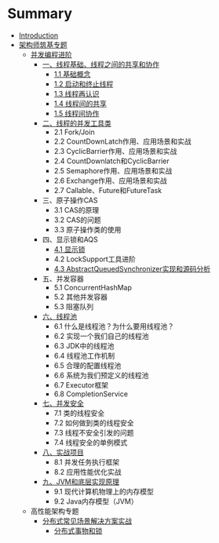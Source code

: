 # Summary

* [Introduction](README.md)
* [架构师筑基专题](chapter1.md)
  * [并发编程进阶](chapter1/bing-fa-bian-cheng-jin-jie.md)
    * [一、线程基础、线程之间的共享和协作](chapter1/bing-fa-bian-cheng-jin-jie/xian-cheng-ji-chu-3001-xian-cheng-zhi-jian-de-gong-xiang-he-xie-zuo.md)
      * [1.1 基础概念](chapter1/bing-fa-bian-cheng-jin-jie/xian-cheng-ji-chu-3001-xian-cheng-zhi-jian-de-gong-xiang-he-xie-zuo/ji-chu-gai-nian.md)
      * [1.2 启动和终止线程](chapter1/bing-fa-bian-cheng-jin-jie/xian-cheng-ji-chu-3001-xian-cheng-zhi-jian-de-gong-xiang-he-xie-zuo/qi-dong-he-zhong-zhi-xian-cheng.md)
      * [1.3 线程再认识](chapter1/bing-fa-bian-cheng-jin-jie/xian-cheng-ji-chu-3001-xian-cheng-zhi-jian-de-gong-xiang-he-xie-zuo/xian-cheng-zai-ren-shi.md)
      * [1.4 线程间的共享](chapter1/bing-fa-bian-cheng-jin-jie/xian-cheng-ji-chu-3001-xian-cheng-zhi-jian-de-gong-xiang-he-xie-zuo/xian-cheng-jian-de-gong-xiang.md)
      * [1.5 线程间协作](chapter1/bing-fa-bian-cheng-jin-jie/xian-cheng-ji-chu-3001-xian-cheng-zhi-jian-de-gong-xiang-he-xie-zuo/xian-cheng-jian-xie-zuo.md)
    * [二、线程的并发工具类](chapter1/bing-fa-bian-cheng-jin-jie/er-3001-xian-cheng-de-bing-fa-gong-ju-lei.md)
      * 2.1 Fork/Join
      * 2.2 CountDownLatch作用、应用场景和实战
      * 2.3 CyclicBarrier作用、应用场景和实战
      * 2.4 CountDownlatch和CyclicBarrier
      * 2.5 Semaphore作用、应用场景和实战
      * 2.6 Exchange作用、应用场景和实战
      * 2.7 Callable、Future和FutureTask
    * 三、原子操作CAS
      * 3.1 CAS的原理
      * 3.2 CAS的问题
      * 3.3 原子操作类的使用
    * 四、显示锁和AQS
      * [4.1 显示锁](chapter1/bing-fa-bian-cheng-jin-jie/xian-shi-suo.md)
      * 4.2 LockSupport工具进阶
      * [4.3 AbstractQueuedSynchronizer实现和源码分析](chapter1/bing-fa-bian-cheng-jin-jie/43-abstractqueuedsynchronizershi-zhan.md)
    * 五、并发容器
      * 5.1 ConcurrentHashMap
      * 5.2 其他并发容器
      * 5.3 阻塞队列
    * [六、线程池](chapter1/bing-fa-bian-cheng-jin-jie/liu-3001-xian-cheng-chi.md)
      * 6.1 什么是线程池？为什么要用线程池？
      * 6.2 实现一个我们自己的线程池
      * 6.3 JDK中的线程池
      * 6.4 线程池工作机制
      * 6.5 合理的配置线程池
      * 6.6 系统为我们预定义的线程池
      * 6.7 Executor框架
      * 6.8 CompletionService
    * [七、并发安全](chapter1/bing-fa-bian-cheng-jin-jie/qi-3001-bing-fa-an-quan.md)
      * 7.1 类的线程安全
      * 7.2 如何做到类的线程安全
      * 7.3 线程不安全引发的问题
      * 7.4 线程安全的单例模式
    * [八、实战项目](chapter1/bing-fa-bian-cheng-jin-jie/ba-3001-shi-zhan-xiang-mu.md)
      * 8.1 并发任务执行框架
      * 8.2 应用性能优化实战
    * [九、JVM和底层实现原理](chapter1/bing-fa-bian-cheng-jin-jie/jiu-3001-jvm-he-di-ceng-shi-xian-yuan-li.md)
      * 9.1 现代计算机物理上的内存模型
      * 9.2 Java内存模型（JVM）
  * 高性能架构专题
    * [分布式常见场景解决方案实战](chapter1/fen-bu-shi-chang-jian-chang-jing-jie-jue-fang-an-shi-zhan.md)
      * [分布式事物和锁](chapter1/fen-bu-shi-chang-jian-chang-jing-jie-jue-fang-an-shi-zhan/fen-bu-shi-shi-wu-he-suo.md)

